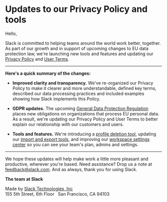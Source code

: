 
Updates to our Privacy Policy and tools
=======================================

Hello,

Slack is committed to helping teams around the world work better, together. As part of our growth and in support of upcoming changes to EU data protection law, we're launching new tools and features and updating our [Privacy Policy](https://slack.com/privacy-policy-updated) and [User Terms](https://slack.com/terms-of-service/user-updated).

* * * * *

**Here's a quick summary of the changes:**

- **Improved clarity and transparency.** We've re-organized our Privacy Policy to make it clearer and more understandable, defined key terms, described our data processing practices and included examples showing how Slack implements this Policy.

- **GDPR updates.** The upcoming [General Data Protection Regulation](https://slack.com/gdpr) places new obligations on organizations that process EU personal data. As a result, we're updating our Privacy Policy and User Terms to better explain our relationship with our customers and users.

- **Tools and features.** We're introducing a [profile deletion tool](https://get.slack.help/hc/en-us/articles/360000360443), updating our [import and export tools](https://get.slack.help/hc/en-us/articles/204897248-guide-to-slack-data-exports), and improving our [workspace settings center](https://get.slack.help/hc/en-us/articles/360000355143) so you can see your team's plan, admins and settings.

* * * * *

We hope these updates will help make work a little more pleasant and productive, wherever you're based. Need assistance? Drop us a note at <feedback@slack.com>. And as always, thank you for using Slack.

**The team at Slack**

Made by [Slack Technologies, Inc](https://slack.com)\
155 5th Street, 6th Floor   San Francisco, CA 94103

 